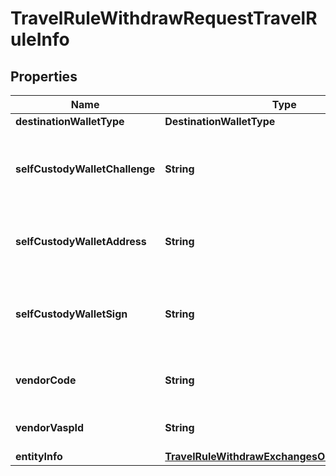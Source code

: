 

# TravelRuleWithdrawRequestTravelRuleInfo


## Properties

| Name | Type | Description | Notes |
|------------ | ------------- | ------------- | -------------|
|**destinationWalletType** | **DestinationWalletType** |  |  |
|**selfCustodyWalletChallenge** | **String** | The challenge obtained from a previous operation. |  |
|**selfCustodyWalletAddress** | **String** | The address of the self-custodial wallet. |  |
|**selfCustodyWalletSign** | **String** | The signed message from the self-custodial wallet. |  |
|**vendorCode** | **String** | The vendor code for exchanges or VASPs. |  |
|**vendorVaspId** | **String** | The unique identifier of the VASP. |  |
|**entityInfo** | [**TravelRuleWithdrawExchangesOrVASPEntityInfo**](TravelRuleWithdrawExchangesOrVASPEntityInfo.md) |  |  |



